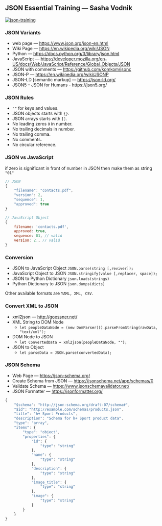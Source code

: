 ## JSON Essential Training — Sasha Vodnik

<a href="https://www.linkedin.com/learning/json-essential-training">
<img src="https://i.ibb.co/2dWWfkk/image.png" alt="json-training">
</a>

### JSON Variants

* web page — https://www.json.org/json-en.html
* Wiki Page — https://en.wikipedia.org/wiki/JSON
* Python — https://docs.python.org/3/library/json.html
* JavaScript — https://developer.mozilla.org/en-US/docs/Web/JavaScript/Reference/Global_Objects/JSON
* JSON with comments — https://github.com/komkom/jsonc
* JSON-P — https://en.wikipedia.org/wiki/JSONP
* JSON-LD [semantic markup] — https://json-ld.org/
* JSON5 – JSON for Humans - https://json5.org/

### JSON Rules

* `""` for keys and values.
* JSON objects starts with `{}`.
* JSON arrays starts with `[]`.
* No leading zeros `0` in number.
* No trailing decimals in number.
* No trailing comma.
* No comments.
* No circular reference.

### JSON vs JavaScript

if zero is significant in front of number in JSON then make them as string `"01"`

```js
// JSON
{
    "filename": "contacts.pdf",
    "version": 2,
    "sequence": 1,
    "approved": true
}
```

```js
// JavaScript Object
{
    filename: 'contacts.pdf',
    approved: true,
    sequence: 01, // valid
    version: 2., // valid
}
```

### Conversion

* JSON to JavaScript Object `JSON.parse(string [,reviver]);`
* JavaScript Object to JSON `JSON.stringify(value [,replacer, space]);` 
* JSON to Python Dictionary `json.loads(strings)`
* Python Dictionary to JSON `json.dumps(dicts)`    

Other available formats are `YAML, XML, CSV`.

### Convert XML to JSON

* xml2json — http://goessner.net/ 
* XML String to DOM Node
    * `let peopleDataNode = (new DomParser()).parseFromString(rawData, "text/xml");`
* DOM Node to JSON
    * `let ConvertedData = xml2json(peopleDataNode, "");`
* JSON to Object
    * `let parseData = JSON.parse(convertedData);`

### JSON Schema

* Web Page — https://json-schema.org/
* Create Schema from JSON — https://jsonschema.net/app/schemas/0
* Validate Schema — https://www.jsonschemavalidator.net/
* JSON Formatter — https://jsonformatter.org/

```js
{
    "$schema": "http://json-schema.org/draft-07/schema#",
    "$id": "http://example.com/schemas/products.json",
    "title": "h+ Sport Products",
    "description": "Schema for h+ Sport product data",
    "type": "array",
    "items": {
        "type": "object",
        "properties": {
            "id": {
                "type": "string"
            },
            "name": {
                "type": "string"
            },
            "description": {
                "type": "string"
            },
            "image_title": {
                "type": "string"
            },
            "image": {
                "type": "string"
            }
        }
    }
}
```
